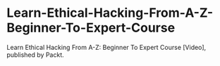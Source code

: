 # Learn-Ethical-Hacking-From-A-Z-Beginner-To-Expert-Course
Learn Ethical Hacking From A-Z: Beginner To Expert Course [Video], published by Packt.

